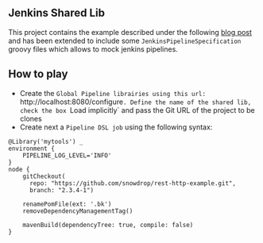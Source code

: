 ## Jenkins Shared Lib

This project contains the example described under the following [blog post](https://itnext.io/how-to-build-your-own-jenkins-shared-library-9dc129db260c)
and has been extended to include some `JenkinsPipelineSpecification` groovy files which allows to mock jenkins pipelines.

## How to play

- Create the `Global Pipeline librairies using this url: `http://localhost:8080/configure`. Define the name of the shared lib, check the box `Load implicitly`
  and pass the Git URL of the project to be clones
- Create next a `Pipeline DSL job` using the following syntax:
```
@Library('mytools') _
environment {
    PIPELINE_LOG_LEVEL='INFO'
}
node { 
    gitCheckout(
      repo: "https://github.com/snowdrop/rest-http-example.git",
      branch: "2.3.4-1")
    
    renamePomFile(ext: '.bk')
    removeDependencyManagementTag()
    
    mavenBuild(dependencyTree: true, compile: false)
}
```